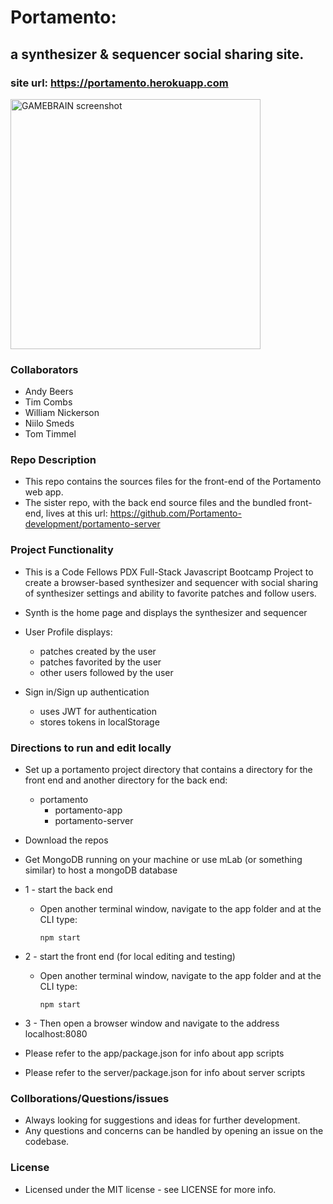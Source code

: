 # Portamento: 
## a synthesizer & sequencer social sharing site.
### site url: https://portamento.herokuapp.com

<img alt="GAMEBRAIN screenshot" src="http://i.imgur.com/jpgNysO.png?1" height="400px">

### Collaborators
  - Andy Beers
  - Tim Combs
  - William Nickerson
  - Niilo Smeds
  - Tom Timmel

### Repo Description
  - This repo contains the sources files for the front-end of the Portamento web app.
  - The sister repo, with the back end source files and the bundled front-end, lives at this url: https://github.com/Portamento-development/portamento-server


### Project Functionality

  - This is a Code Fellows PDX Full-Stack Javascript Bootcamp Project to create a browser-based synthesizer and sequencer with social sharing of synthesizer settings and ability to favorite patches and follow users.
  - Synth is the home page and displays the synthesizer and sequencer
  - User Profile displays:
    - patches created by the user
    - patches favorited by the user
    - other users followed by the user
  
  - Sign in/Sign up authentication
    - uses JWT for authentication
    - stores tokens in localStorage

### Directions to run and edit locally
  - Set up a portamento project directory that contains a directory for the front end and another directory for the back end:
    - portamento
      - portamento-app 
      - portamento-server

  - Download the repos

  - Get MongoDB running on your machine or use mLab (or something similar) to host a mongoDB database

  - 1 - start the back end
    - Open another terminal window, navigate to the app folder and at the CLI type: 
      ```
      npm start
      ```
  - 2 - start the front end (for local editing and testing)
    - Open another terminal window, navigate to the app folder and at the CLI type: 
      ```
      npm start
      ```
  - 3 - Then open a browser window and navigate to the address localhost:8080

  - Please refer to the app/package.json for info about app scripts
  - Please refer to the server/package.json for info about server scripts

### Collborations/Questions/issues
  - Always looking for suggestions and ideas for further development.
  - Any questions and concerns can be handled by opening an issue on the codebase.

### License
  - Licensed under the MIT license - see LICENSE for more info.
